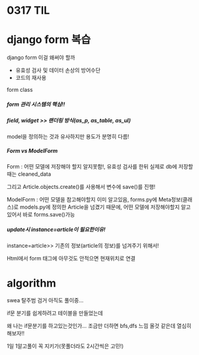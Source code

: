 # 0317 TIL



# django form 복습

django form 이걸 왜써야 할까

* 유효성 검사 및 데이터 손상의 방어수단
* 코드의 재사용



form class

##### form 관리 시스템의 핵심!!

##### field, widget >> 랜더링 방식(as_p, as_table, as_ul)

model을 정의하는 것과 유사하지만 용도가 분명히 다름!



##### Form vs ModelForm

Form : 어떤 모델에 저장해야 할지 알지못함!, 유효성 검사를 한뒤 실제로 db에 저장할때는 cleaned_data

그리고 Article.objects.create()를 사용해서 변수에 save()를 진행!

ModelForm : 어떤 모델을 참고해야할지 이미 알고있음, forms.py에 Meta정보(클래스)로 models.py에 정의한 Article을 넘겼기 때문에, 어떤 모델에 저장해야할지 알고 있어서 바로 forms.save()가능



##### update시 instance=article이 필요한이유!

instance=article>> 기존의 정보(article의 정보)를 넘겨주기 위해서!



Html에서 form 태그에 아무것도 안적으면 현재위치로 연결



# algorithm

swea 탈주범 검거 아직도 풀이중...

if문 분기를 쉽게하려고 테이블을 만들었는데

왜 나는 if문분기를 하고있는것인가...  조금만 더하면 bfs,dfs 느낌 올것 같은데 열심히 해보자!!

1일 1알고풀이 꼭 지키가(못풀더라도 2시간씩은 고민!)